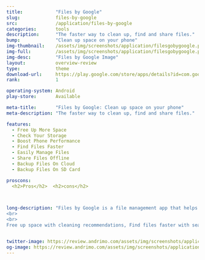 ```yaml
---
title:            "Files by Google"
slug:             files-by-google
src:              /application/files-by-google
categories:       tools
description:      "The faster way to clean up, find and share files."
bump:             "Clean up space on your phone"
img-thumbnail:    /assets/img/screenshots/application/filesgobygoogle.png
img-full:         /assets/img/screenshots/application/filesgobygoogle.png
img-desc:         "Files by Google Image"
layout:           overview-review
type:             theme
download-url:     https://play.google.com/store/apps/details?id=com.google.android.apps.nbu.files&hl=en_IN
rank:             1

operating-system: Android
play-store:       Available

meta-title:       "Files by Google: Clean up space on your phone"
meta-description: "The faster way to clean up, find and share files."

features:
  - Free Up More Space
  - Check Your Storage
  - Boost Phone Performance
  - Find Files Faster
  - Easily Manage Files
  - Share Files Offline
  - Backup Files On Cloud
  - Backup Files On SD Card

proscons:
  <h2>Pros</h2>  <h2>cons</h2>
    


long-description: "Files by Google is a file management app that helps you:
<br>
<br>
Free up space with cleaning recommendations, Find files faster with search and simple browsing, Share files offline with others, fast and without data, Back up files to the cloud to save you space on device"


twitter-image: https://review.andrimo.com/assets/img/screenshots/application/filesgobygoogle.png
og-image: https://review.andrimo.com/assets/img/screenshots/application/filesgobygoogle.png
---
```


